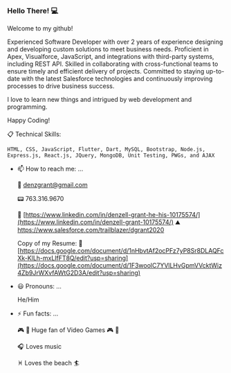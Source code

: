### Hello There! :computer:
  Welcome to my github! 
  
Experienced Software Developer with over 2 years of experience designing and developing custom solutions to meet business needs. Proficient in Apex, Visualforce, JavaScript, and integrations with third-party systems, including REST API. Skilled in collaborating with cross-functional teams to ensure timely and efficient delivery of projects. Committed to staying up-to-date with the latest Salesforce technologies and continuously improving processes to drive business success.

  
  I love to learn new things and intrigued by web development and programming.
  
  Happy Coding! 
  
  :clipboard: Technical Skills:
  
  `HTML, CSS, JavaScript, Flutter, Dart, MySQL, Bootstrap, Node.js, Express.js, React.js, JQuery, MongoDB, Unit Testing, PWGs, and AJAX`

 
  
- 📫 How to reach me: ...

  :email: denzgrant@gmail.com

  :pager: 763.316.9670
  
  :office: [https://www.linkedin.com/in/denzell-grant-he-his-10175574/](https://www.linkedin.com/in/denzell-grant-10175574/)
  ⛰️ https://www.salesforce.com/trailblazer/dgrant2020
  
  Copy of my Resume: :scroll: [https://docs.google.com/document/d/1nHbvtAf2ocPFz7yP8Sr8DLAQFcXk-KlLh-mxLlfFT8Q/edit?usp=sharing](https://docs.google.com/document/d/1F3woolC7YVlLHvGpmVVcktWiz4Zb9JrWXvfAWtG2D3A/edit?usp=sharing)
 
  
- :smiley: Pronouns: ...

  He/Him
  
- ⚡ Fun facts: ...

  :video_game: :space_invader: Huge fan of Video Games :video_game: :space_invader:
  
  :headphones: Loves music 
  
  :pisces: Loves the beach :surfer:
  
